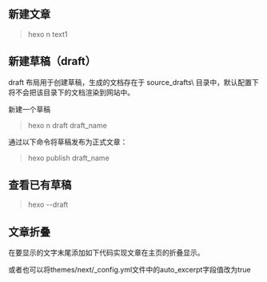 
## 新建文章  
> hexo n text1

## 新建草稿（draft）
draft 布局用于创建草稿，生成的文档存在于 source\_drafts\ 目录中，默认配置下将不会把该目录下的文档渲染到网站中。

新建一个草稿     
> hexo n draft draft_name

通过以下命令将草稿发布为正式文章：      
> hexo publish draft_name

## 查看已有草稿
> hexo --draft


## 文章折叠
在要显示的文字末尾添加如下代码实现文章在主页的折叠显示。

> <!-- more -->  
或者也可以将themes/next/_config.yml文件中的auto_excerpt字段值改为true


